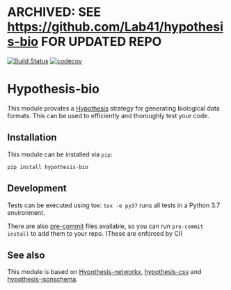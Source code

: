 # ARCHIVED: SEE https://github.com/Lab41/hypothesis-bio FOR UPDATED REPO

[![Build Status][status]][status_link]
[![codecov][codecov]][codecov_link]

[status]: https://travis-ci.com/luizirber/hypothesis-bio.svg?branch=master
[status_link]: https://travis-ci.com/luizirber/hypothesis-bio
[codecov]: https://codecov.io/gh/luizirber/hypothesis-bio/branch/master/graph/badge.svg
[codecov_link]: https://codecov.io/gh/luizirber/hypothesis-bio

# Hypothesis-bio

This module provides a [Hypothesis][Hypothesis] strategy for generating biological data formats.
This can be used to efficiently and thoroughly test your code.

## Installation

This module can be installed via `pip`:
```
pip install hypothesis-bio
```

## Development

Tests can be executed using tox:
`tox -e py37` runs all tests in a Python 3.7 environment.

There are also [pre-commit][pre-commit] files available, so you can run
`pre-commit install` to add them to your repo.
(These are enforced by CI)

[pre-commit]: https://pre-commit.com/

## See also

This module is based on [Hypothesis-networkx][nx], [hypothesis-csv][csv] and
[hypothesis-jsonschema][jsonschema].

[nx]: https://github.com/pckroon/hypothesis-networkx/
[csv]: https://github.com/chobeat/hypothesis-csv
[jsonschema]: https://github.com/Zac-HD/hypothesis-jsonschema
[Hypothesis]: https://hypothesis.readthedocs.io/en/latest/index.html
